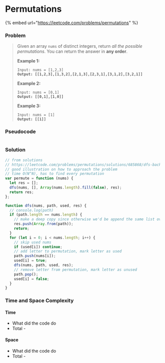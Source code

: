 # Permutations

{% embed url="https://leetcode.com/problems/permutations" %}

### Problem

> Given an array `nums` of distinct integers, return _all the possible permutations_. You can return the answer in **any order**.
>
> &#x20;
>
> **Example 1:**
>
> <pre><code>Input: nums = [1,2,3]
> <strong>Output: [[1,2,3],[1,3,2],[2,1,3],[2,3,1],[3,1,2],[3,2,1]]</strong></code></pre>
>
> **Example 2:**
>
> <pre><code>Input: nums = [0,1]
> <strong>Output: [[0,1],[1,0]]</strong></code></pre>
>
> **Example 3:**
>
> <pre><code>Input: nums = [1]
> <strong>Output: [[1]]</strong></code></pre>

### Pseudocode

```
```

### Solution

```javascript
// from solutions
// https://leetcode.com/problems/permutations/solutions/685868/dfs-backtracking-python-java-javascript-picture/
// good illustration on how to approach the problem
// time O(N^N), has to find every permutation
var permute = function (nums) {
  let res = [];
  dfs(nums, [], Array(nums.length).fill(false), res);
  return res;
};

function dfs(nums, path, used, res) {
  // console.log(path)
  if (path.length == nums.length) {
    // make a deep copy since otherwise we'd be append the same list over and over
    res.push(Array.from(path));
    return;
  }
  for (let i = 0; i < nums.length; i++) {
    // skip used nums
    if (used[i]) continue;
    // add letter to permutation, mark letter as used
    path.push(nums[i]);
    used[i] = true;
    dfs(nums, path, used, res);
    // remove letter from permutation, mark letter as unused
    path.pop();
    used[i] = false;
  }
}

```

### Time and Space Complexity

#### Time

* What did the code do
* Total -

#### Space

* What did the code do
* Total -
